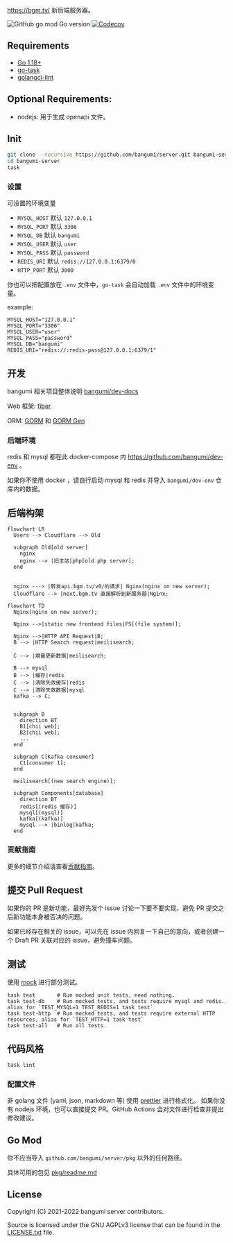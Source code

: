 <https://bgm.tv/> 新后端服务器。

![GitHub go.mod Go version](https://img.shields.io/github/go-mod/go-version/Bangumi/server?style=flat-square)
[![Codecov](https://img.shields.io/codecov/c/github/Bangumi/server?style=flat-square)](https://app.codecov.io/gh/Bangumi/server)

## Requirements

- [Go 1.18+](https://go.dev/)
- [go-task](https://taskfile.dev/installation/)
- [golangci-lint](https://golangci-lint.run/)

## Optional Requirements:

- nodejs: 用于生成 openapi 文件。

## Init

```bash
git clone --recursive https://github.com/bangumi/server.git bangumi-server
cd bangumi-server
task
```

### 设置

可设置的环境变量

- `MYSQL_HOST` 默认 `127.0.0.1`
- `MYSQL_PORT` 默认 `3306`
- `MYSQL_DB` 默认 `bangumi`
- `MYSQL_USER` 默认 `user`
- `MYSQL_PASS` 默认 `password`
- `REDIS_URI` 默认 `redis://127.0.0.1:6379/0`
- `HTTP_PORT` 默认 `3000`

你也可以把配置放在 `.env` 文件中，`go-task` 会自动加载 `.env` 文件中的环境变量。

example:

```text
MYSQL_HOST="127.0.0.1"
MYSQL_PORT="3306"
MYSQL_USER="user"
MYSQL_PASS="password"
MYSQL_DB="bangumi"
REDIS_URI="redis://:redis-pass@127.0.0.1:6379/1"
```

## 开发

bangumi 相关项目整体说明 [bangumi/dev-docs](https://github.com/bangumi/dev-docs)

Web 框架: [fiber](https://github.com/gofiber/fiber)

ORM: [GORM](https://github.com/go-gorm/gorm) 和 [GORM Gen](https://github.com/go-gorm/gen)

### 后端环境

redis 和 mysql 都在此 docker-compose 内 <https://github.com/bangumi/dev-env> 。

如果你不使用 docker ，请自行启动 mysql 和 redis 并导入 `bangumi/dev-env` 仓库内的数据。

## 后端构架

```mermaid
flowchart LR
  Users --> Cloudflare --> Old

  subgraph Old[old server]
    nginx
    nginx --> |旧主站|php[old php server];
  end


  nginx ---> |转发api.bgm.tv/v0/的请求| Nginx(nginx on new server);
  Cloudflare --> |next.bgm.tv 直接解析到新服务器|Nginx;
```

```mermaid
flowchart TD
  Nginx(nginx on new server);

  Nginx -->|static new frontend files|FS[(file system)];

  Nginx -->|HTTP API Request|B;
  B --> |HTTP Search request|meilisearch;

  C --> |增量更新数据|meilisearch;

  B --> mysql
  B --> |缓存|redis
  C --> |清除失效缓存|redis
  C --> |清除失效数据|mysql
  kafka --> C;


  subgraph B
    direction BT
    B1[chii web];
    B2[chii web];
    ...
  end

  subgraph C[Kafka consumer]
    C1[consumer 1];
  end

  meilisearch[(new search engine)];

  subgraph Components[database]
    direction BT
    redis[(redis 缓存)]
    mysql[(mysql)]
    kafka[(kafka)]
    mysql --> |binlog|kafka;
  end
```

### 贡献指南

更多的细节介绍请查看[贡献指南](./.github/contributing.md)。

## 提交 Pull Request

如果你的 PR 是新功能，最好先发个 issue 讨论一下要不要实现，避免 PR 提交之后新功能本身被否决的问题。

如果已经存在相关的 issue，可以先在 issue 内回复一下自己的意向，或者创建一个 Draft PR 关联对应的 issue，避免撞车问题。

## 测试

使用 [mock](./internal/mocks/) 进行部分测试。

```
task test       # Run mocked unit tests, need nothing.
task test-db    # Run mocked tests, and tests require mysql and redis. alias for `TEST_MYSQL=1 TEST_REDIS=1 task test`
task test-http  # Run mocked tests, and tests require external HTTP resources, alias for `TEST_HTTP=1 task test`
task test-all   # Run all tests.
```

## 代码风格

```bash
task lint
```

### 配置文件

非 golang 文件 (yaml, json, markdown 等) 使用 [prettier](https://prettier.io/) 进行格式化。
如果你没有 nodejs 环境，也可以直接提交 PR。GitHub Actions 会对文件进行检查并提出修改建议。

## Go Mod

你不应当导入 `github.com/bangumi/server/pkg` 以外的任何路径。

具体可用的包见 [pkg/readme.md](./pkg)

## License

Copyright (C) 2021-2022 bangumi server contributors.

Source is licensed under the GNU AGPLv3 license that can be found in
the [LICENSE.txt](https://github.com/bangumi/server/blob/master/LICENSE.txt) file.
